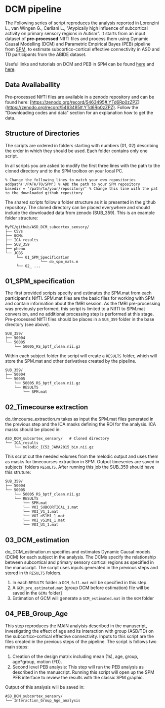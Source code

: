 # DCM pipeline
The Following series of script reproduces the analysis reported in Lorenzini L., van Wingen G., Cerliani L., "Atypically high influence of subcortical activity on primary sensory regions in Autism".
It starts from an input dataset of **pre-processed** NIfTI files and process them using Dynamic Causal Modelling (DCM) and Parametric Empirical Bayes (PEB) pipeline from [SPM](https://www.fil.ion.ucl.ac.uk/spm/), to estimate subcortico-cortical effective connectivity in ASD and TD participants from the ABIDE dataset. 

Useful links and tutorials on DCM and PEB in SPM can be found [here]( https://www.sciencedirect.com/science/article/pii/S1053811919305233) and [here](https://en.wikibooks.org/wiki/SPM/Parametric_Empirical_Bayes_(PEB)#Overview). 

## Data Availabaility

Pre-processed NIfTI files are available in a zenodo repository and can be found here: [https://zenodo.org/record/5463495#.YTd6Rp0zZPZ](https://zenodo.org/record/5463495#.YTd6Rp0zZPZ). 
Follow the "Downloading codes and data" section for an explanation how to get the data. 

## Structure of Directories

The scripts are ordered in folders starting with numbers (01, 02) describing the order in which they should be used. Each folder contains only one script. 


In all scripts you are asked to modify the first three lines with the path to the cloned directory and to the SPM toolbox on your local PC.

```
% Change the following lines to match your own repositories
addpath('/PATH/TO/SPM') % ADD the path to your SPM repository
basedir = '/path/to/your/repository/' % Change this line with the pat to the downloaded github repository
```


The shared scripts follow a folder structure as it is presented in the github repository. The cloned directory can be placed everywhere and should include the downloaded data from zenodo (SUB_359). This is an example folder structure:

```
MyPC/github/ASD_DCM_subcortex_sensory/
├── CSVs
├── GCMs
├── ICA_results
├── SUB_359
├── pheno
└── JOBS
     └── 01_SPM_Specification
                └── do_spm_mats.m
     └── 02_ ...

```



## 01_SPM_specification
The first provided scripts specify and estimates the SPM.mat from each participant's NIfTI. SPM.mat files are the basic files for working with SPM and contain information about the fMRI session. 
As the fMRI pre-processing was previously performed, this script is limited to a NIfTI to SPM.mat conversion, and no additional processing step is performed at this stage. 
Pre-processed NIfTI files should be places in a `SUB_359` folder in the base directory (see above). 
```
SUB_359/
├── 50004
└── 50005
	└── 50005_RS_bptf_clean.nii.gz
```

Within each subject folder the script will create a `RESULTS` folder, which will store the SPM.mat and other derivatives created by the pipeline. 


```
SUB_359/
├── 50004
└── 50005
	└── 50005_RS_bptf_clean.nii.gz
	└── RESULTS
		└── SPM.mat
```



## 02_Timecourse extraction
do_timcourse_extraction.m takes as input the SPM.mat files generated in the previous step and the ICA masks defining the ROI for the analysis. 
ICA masks should be placed in:

```
ASD_DCM_subcortex_sensory/   # Cloned directory
└── ICA_results
	└── melodic_IC52_JAMA2015_bin.nii.gz

```

This script cut the needed volumes from the melodic output and uses them as masks for timecourses extraction in SPM. 
Output timeseries are saved in subjects' folders `RESULTS`. After running this job the SUB_359 should have this struture: 

```
SUB_359/
├── 50004
└── 50005
	└── 50005_RS_bptf_clean.nii.gz
	└── RESULTS
		└── SPM.mat
		└── VOI_SUBCORTICAL_1.mat
		└── VOI_V1_1.mat
		└── VOI_dS1M1_1.mat
		└── VOI_vS1M1_1.mat
		└── VOI_U1_1.mat
```


## 03_DCM_estimation
do_DCM_estimation.m specifies and estimates Dynamic Causal models (DCM) for each subject in the analysis. 
The DCMs specify the relationship between subcortical and primary sensory cortical regions as specified in the manuscript. 
The script uses inputs generated in the previous steps and stored in th `RESULTS` folders. 
1. In each `RESULTS` folder a `DCM_full.mat` will be specified in this step.
2. A `GCM_pre_estimated.mat` (group DCM before estimation) file will be saved in the `GCMs` folder]
3. Estimation of GCM will generate a `GCM_estimated.mat` in the `GCM` folder



## 04_PEB_Group_Age
This step reproduces the MAIN analyisis described in the manuscript, investigating the effect of age and its interaction with group (ASD/TD) on the subcortico-cortical effective connectivity. Inputs to this script are the files created in the previous steps of the pipeline.
The script is follows two main steps: 
1. Creation of the design matrix including mean (1s), age, group, age*group, motion (FD).
2. Second level PEB analysis: This step will run the PEB analysis as described in the manuscript. Running this script will open up the SPM PEB interface to review the results with the classic SPM graphic. 

Output of this analysis will be saved in:

```
ASD_DCM_subcortex_sensory/
└── Interaction_Group_Age_analysis
```
